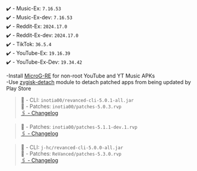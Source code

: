 ✔️ - Music-Ex: `7.16.53`  
✔️ - Music-Ex-dev: `7.16.53`  
✔️ - Reddit-Ex: `2024.17.0`  
✔️ - Reddit-Ex-dev: `2024.17.0`  
✔️ - TikTok: `36.5.4`  
✔️ - YouTube-Ex: `19.16.39`  
✔️ - YouTube-Ex-Dev: `19.34.42`  

-Install [MicroG-RE](https://github.com/WSTxda/MicroG-RE/releases) for non-root YouTube and YT Music APKs  
-Use [zygisk-detach](https://github.com/j-hc/zygisk-detach) module to detach patched apps from being updated by Play Store
  
> 🚀 - CLI: `inotia00/revanced-cli-5.0.1-all.jar`  
> 🚀 - Patches: `inotia00/patches-5.0.3.rvp`  
[🖇 - Changelog](https://github.com/inotia00/revanced-patches/releases/tag/v5.0.3)

> 🚀 - Patches: `inotia00/patches-5.1.1-dev.1.rvp`  
[🖇 - Changelog](https://github.com/inotia00/revanced-patches/releases/tag/v5.1.1-dev.1)

> 🚀 - CLI: `j-hc/revanced-cli-5.0.0-all.jar`  
> 🚀 - Patches: `ReVanced/patches-5.3.0.rvp`  
[🖇 - Changelog](https://github.com/ReVanced/revanced-patches/releases/tag/v5.3.0)  
